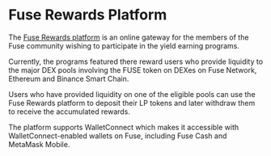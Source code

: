 # Fuse Rewards Platform

The [Fuse Rewards platform](https://rewards.fuse.io) is an online gateway for the members of the Fuse community wishing to participate in the yield earning programs. 

Currently, the programs featured there reward users who provide liquidity to the major DEX pools involving the FUSE token on DEXes on Fuse Network, Ethereum and Binance Smart Chain.

Users who have provided liquidity on one of the eligible pools can use the Fuse Rewards platform to deposit their LP tokens and later withdraw them to receive the accumulated rewards.

The platform supports WalletConnect which makes it accessible with WalletConnect-enabled wallets on Fuse, including Fuse Cash and MetaMask Mobile.   

